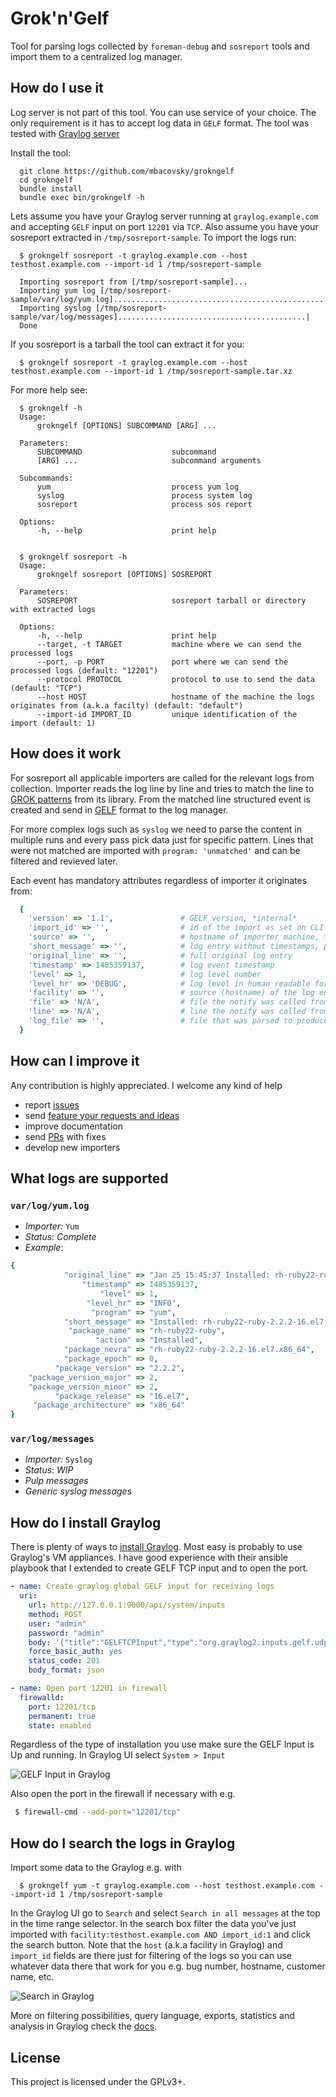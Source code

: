 Grok'n'Gelf
===========

Tool for parsing logs collected by `foreman-debug` and `sosreport` tools
and import them to a centralized log manager.

How do I use it
---------------
Log server is not part of this tool. You can use service of your choice.
The only requirement is it has to accept log data in `GELF` format.
The tool was tested with [Graylog server](https://www.graylog.org/)

Install the tool:
```
  git clone https://github.com/mbacovsky/grokngelf
  cd grokngelf
  bundle install
  bundle exec bin/grokngelf -h
```

Lets assume you have your Graylog server running at `graylog.example.com`
and accepting `GELF` input on port `12201` via `TCP`. Also assume you have your
sosreport extracted in `/tmp/sosreport-sample`. To import the logs run:

```
  $ grokngelf sosreport -t graylog.example.com --host testhost.example.com --import-id 1 /tmp/sosreport-sample

  Importing sosreport from [/tmp/sosreport-sample]...
  Importing yum log [/tmp/sosreport-sample/var/log/yum.log].....................................................................|
  Importing syslog [/tmp/sosreport-sample/var/log/messages]..........................................|
  Done
```

If you sosreport is a tarball the tool can extract it for you:

```
  $ grokngelf sosreport -t graylog.example.com --host testhost.example.com --import-id 1 /tmp/sosreport-sample.tar.xz
```

For more help see:

```
  $ grokngelf -h
  Usage:
      grokngelf [OPTIONS] SUBCOMMAND [ARG] ...

  Parameters:
      SUBCOMMAND                    subcommand
      [ARG] ...                     subcommand arguments

  Subcommands:
      yum                           process yum log
      syslog                        process system log
      sosreport                     process sos report

  Options:
      -h, --help                    print help


  $ grokngelf sosreport -h
  Usage:
      grokngelf sosreport [OPTIONS] SOSREPORT

  Parameters:
      SOSREPORT                     sosreport tarball or directory with extracted logs

  Options:
      -h, --help                    print help
      --target, -t TARGET           machine where we can send the processed logs
      --port, -p PORT               port where we can send the processed logs (default: "12201")
      --protocol PROTOCOL           protocol to use to send the data (default: "TCP")
      --host HOST                   hostname of the machine the logs originates from (a.k.a facilty) (default: "default")
      --import-id IMPORT_ID         unique identification of the import (default: 1)
```  

How does it work
----------------
For sosreport all applicable importers are called for the relevant logs from collection.
Importer reads the log line by line and tries to match the line
to [GROK patterns](https://github.com/jordansissel/ruby-grok)
from its library. From the matched line structured event is created and send in
[GELF](http://docs.graylog.org/en/2.2/pages/gelf.html) format to the log manager.

For more complex logs such as `syslog` we need to parse the content in multiple runs
and every pass pick data just for specific pattern. Lines that were not matched are imported with `program: 'unmatched'` and can be filtered and revieved later.

Each event has mandatory attributes regardless of importer it originates from:

```ruby
  {
    'version' => '1.1',               # GELF version, *internal*
    'import_id' => '',                # id of the import as set on CLI
    'source' => '',                   # hostname of importer machine, *internal*
    'short_message' => '',            # log entry without timestamps, pids, etc.
    'original_line' => '',            # full original log entry
    'timestamp' => 1485359137,        # log event timestamp
    'level' => 1,                     # log level number
    'level_hr' => 'DEBUG',            # log level in human readable format
    'facility' => '',                 # source (hostname) of the log entry, set on CLI
    'file' => 'N/A',                  # file the notify was called from *internal*
    'line' => 'N/A',                  # line the notify was called from *internal*
    'log_file' => '',                 # file that was parsed to produce this entry
  }
```


How can I improve it
--------------------
Any contribution is highly appreciated. I welcome any kind of help

- report [issues](https://github.com/mbacovsky/grokngelf/issues)
- send [feature your requests and ideas](https://github.com/mbacovsky/grokngelf/issues)
- improve documentation
- send [PRs](https://github.com/mbacovsky/grokngelf/pulls) with fixes
- develop new importers


What logs are supported
-----------------------

### `var/log/yum.log`
 - *Importer:* `Yum`
 - *Status*: *Complete*
 - *Example*:
```ruby
{
            "original_line" => "Jan 25 15:45:37 Installed: rh-ruby22-ruby-2.2.2-16.el7.x86_64",
                "timestamp" => 1485359137,
                    "level" => 1,
                 "level_hr" => "INFO",
                  "program" => "yum",
            "short_message" => "Installed: rh-ruby22-ruby-2.2.2-16.el7.x86_64",
             "package_name" => "rh-ruby22-ruby",
                   "action" => "Installed",
            "package_nevra" => "rh-ruby22-ruby-2.2.2-16.el7.x86_64",
            "package_epoch" => 0,
          "package_version" => "2.2.2",
    "package_version_major" => 2,
    "package_version_minor" => 2,
          "package_release" => "16.el7",
     "package_architecture" => "x86_64"
}
```

### `var/log/messages`
 - *Importer:* `Syslog`
 - *Status*: *WIP*
 - *Pulp messages*
 - *Generic syslog messages*

How do I install Graylog
-------------------------
There is plenty of ways to [install Graylog](http://docs.graylog.org/en/2.1/pages/installation.html).
Most easy is probably to use Graylog's VM appliances. I have good experience with their ansible playbook
that I extended to create GELF TCP input and to open the port.

```yaml
- name: Create graylog global GELF input for receiving logs
  uri:
    url: http://127.0.0.1:9000/api/system/inputs
    method: POST
    user: "admin"
    password: "admin"
    body: '{"title":"GELFTCPInput","type":"org.graylog2.inputs.gelf.udp.GELFTCPInput","configuration":{"bind_address":"0.0.0.0","port":12201,"recv_buffer_size":1048576,"override_source":null,"decompress_size_limit":8388608},"global":true}'
    force_basic_auth: yes
    status_code: 201
    body_format: json

- name: Open port 12201 in firewall
  firewalld:
    port: 12201/tcp
    permanent: true
    state: enabled
```

Regardless of the type of installation you use make sure the GELF Input is Up and running.
In Graylog UI select `System > Input`

![GELF Input in Graylog](https://raw.githubusercontent.com/mbacovsky/grokngelf/master/doc/img/gelf_input.png "GELF Input in Graylog")

Also open the port in the firewall if necessary with e.g.

```bash
 $ firewall-cmd --add-port="12201/tcp"
```

How do I search the logs in Graylog
-----------------------------------
Import some data to the Graylog e.g. with

```
  $ grokngelf yum -t graylog.example.com --host testhost.example.com --import-id 1 /tmp/sosreport-sample
```

In the Graylog UI go to `Search` and select `Search in all messages` at the top in the time range selector.
In the search box filter the data you've just imported with `facility:testhost.example.com AND import_id:1`
and click the search button. Note that the `host` (a.k.a facility in Graylog) and `import_id` fields are there just for
filtering of the logs so you can use whatever data there that work for you e.g. bug number, hostname, customer name, etc.

![Search in Graylog](https://raw.githubusercontent.com/mbacovsky/grokngelf/master/doc/img/graylog_search.png "Search in Graylog")

More on filtering possibilities, query language, exports, statistics and analysis in Graylog check the [docs](http://docs.graylog.org/en/2.2/pages/queries.html).


License
-------
This project is licensed under the GPLv3+.

